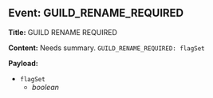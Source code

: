 ## Event: GUILD_RENAME_REQUIRED

**Title:** GUILD RENAME REQUIRED

**Content:**
Needs summary.
`GUILD_RENAME_REQUIRED: flagSet`

**Payload:**
- `flagSet`
  - *boolean*